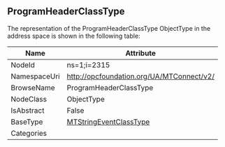<!-- objecttype -->
## ProgramHeaderClassType
  
<!-- end of text -->
The representation of the ProgramHeaderClassType ObjectType in the address space is shown in the following table:  

|Name|Attribute|
|---|---|
|NodeId|ns=1;i=2315|
|NamespaceUri|http://opcfoundation.org/UA/MTConnect/v2/|
|BrowseName|ProgramHeaderClassType|
|NodeClass|ObjectType|
|IsAbstract|False|
|BaseType|[MTStringEventClassType](../../ObjectTypes/MTStringEventClassType/readme.md)|
|Categories||

